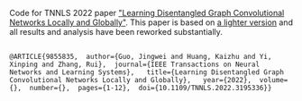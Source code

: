 Code for TNNLS 2022 paper ["Learning Disentangled Graph Convolutional Networks Locally and Globally"](https://livrepository.liverpool.ac.uk/3162421/1/Learning_Disentangled_Graph_Convolutional_Networks_Locally_and_Globally.pdf). This paper is based on [a lighter version](https://arxiv.org/abs/2104.11893) and all results and analysis have been reworked substantially.


##
```
@ARTICLE{9855835,  author={Guo, Jingwei and Huang, Kaizhu and Yi, Xinping and Zhang, Rui},  journal={IEEE Transactions on Neural Networks and Learning Systems},   title={Learning Disentangled Graph Convolutional Networks Locally and Globally},   year={2022},  volume={},  number={},  pages={1-12},  doi={10.1109/TNNLS.2022.3195336}}
```
